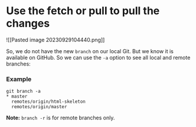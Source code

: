 

# Use the fetch or pull to pull the changes 



![[Pasted image 20230929104440.png]]

So, we do not have the new `branch` on our local Git. But we know it is available on GitHub. So we can use the `-a` option to see all local and remote branches:

### Example

```shell
git branch -a
* master
  remotes/origin/html-skeleton
  remotes/origin/master
```

**Note:** `branch -r` is for remote branches only.
